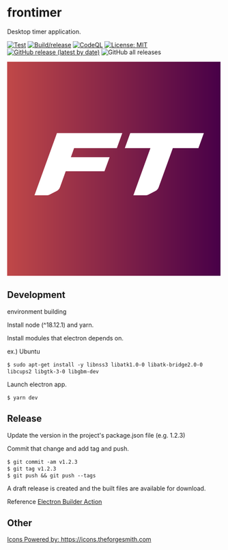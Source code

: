 # frontimer

Desktop timer application.

[![Test](https://github.com/seita1996/frontimer/actions/workflows/test.yml/badge.svg)](https://github.com/seita1996/frontimer/actions/workflows/test.yml)
[![Build/release](https://github.com/seita1996/frontimer/actions/workflows/build.yml/badge.svg)](https://github.com/seita1996/frontimer/actions/workflows/build.yml)
[![CodeQL](https://github.com/seita1996/frontimer/actions/workflows/codeql.yml/badge.svg)](https://github.com/seita1996/frontimer/actions/workflows/codeql.yml)
[![License: MIT](https://img.shields.io/badge/License-MIT-yellow.svg)](https://opensource.org/licenses/MIT)
[![GitHub release (latest by date)](https://img.shields.io/github/v/release/seita1996/frontimer)](https://github.com/seita1996/frontimer/releases)
![GitHub all releases](https://img.shields.io/github/downloads/seita1996/frontimer/total?color=blue)

![](https://github.com/seita1996/frontimer/blob/main/src/assets/ft-logo.png)

## Development

environment building

Install node (^18.12.1) and yarn.

Install modules that electron depends on.

ex.) Ubuntu

```
$ sudo apt-get install -y libnss3 libatk1.0-0 libatk-bridge2.0-0 libcups2 libgtk-3-0 libgbm-dev
```

Launch electron app.

```
$ yarn dev
```

## Release

Update the version in the project's package.json file (e.g. 1.2.3)

Commit that change and add tag and push.

```
$ git commit -am v1.2.3
$ git tag v1.2.3
$ git push && git push --tags
```

A draft release is created and the built files are available for download.

Reference [Electron Builder Action](https://github.com/marketplace/actions/electron-builder-action)


## Other

<a href="https://icons.theforgesmith.com">Icons Powered by: https://icons.theforgesmith.com</a>
